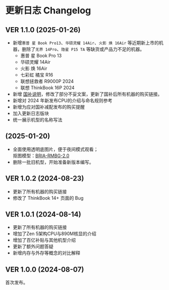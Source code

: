 # 更新日志 Changelog

## VER 1.1.0 (2025-01-26)

- 新增`惠普 星 Book Pro13`、`华硕灵耀 14Air`、`火影 焕 16Air` 等近期新上市的机器，删除了`无界 14Pro`、`隐星 P15 TA` 等缺货或产品力不足的机器。
  - 惠普 星 Book Pro 13
  - 华硕灵耀 14Air
  - 火影 焕 16Air
  - 七彩虹 橘宝 R16
  - 联想拯救者 R9000P 2024
  - 联想 ThinkBook 16P 2024
- 新增 [国补说明](/introduction/购买#国补)，修改了部分不妥文案，更新了国补后所有机器的购买链接。
- 新增对 2024 年新发布CPU的介绍与命名规则参考
- 新增为应对国补减配发布的购买提醒
- 加入更新日志版块
- 统一展示机型的名称写法

## (2025-01-20)

- 全面使用透明底图片，便于夜间模式观看；<br/>
  抠图模型：[BRIA-RMBG-2.0](https://huggingface.co/spaces/briaai/BRIA-RMBG-2.0)
- 删除一批旧机型，开始准备新版本编写。

## VER 1.0.2 (2024-08-23)

- 更新了所有机器的购买链接
- 修改了 ThinkBook 14+ 页面的 Bug

## VER 1.0.1 (2024-08-14)

- 更新了所有机器的购买链接
- 增加了Zen 5架构CPU与890M核显的介绍
- 增加了百亿补贴与其他机型介绍
- 更新了额外问题答疑
- 新增内存与外存等概念的对比解释

## VER 1.0.0 (2024-08-07)

首次发布。
